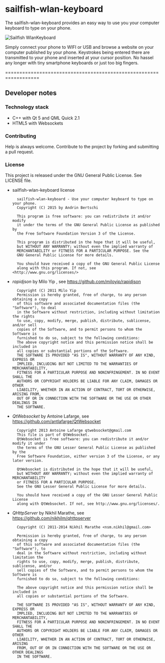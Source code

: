 # sailfish-wlan-keyboard

The sailfish-wlan-keyboard provides an easy way to use you your computer keyboard to type on your phone.

![Sailfish WlanKeyboard](http://abertschi.ch/default_public/harbour-wlan-keyboard-devel.png)

Simply connect your phone to WIFI or USB and browse a website on your computer published by your phone. Keystrokes being entered there are transmitted to your phone and inserted at your cursor position. No hassel any longer with tiny smartphone keyboards or just too big fingers.

==================================================================

## Developer notes

### Technology stack
 - C++ with Qt 5 and QML Quick 2.1
 - HTML5 with Websockets

### Contributing

Help is always welcome. Contribute to the project by forking and submitting a pull request.


### License

This project is released under the GNU General Public License. See LICENSE file.

- sailfish-wlan-keyboard license

        sailfish-wlan-keyboard - Use your computer keyboard to type on your phone.
        Copyright (C) 2015 by Andrin Bertschi

        This program is free software: you can redistribute it and/or modify
        it under the terms of the GNU General Public License as published by
        the Free Software Foundation Version 3 of the License.

        This program is distributed in the hope that it will be useful,
        but WITHOUT ANY WARRANTY; without even the implied warranty of
        MERCHANTABILITY or FITNESS FOR A PARTICULAR PURPOSE. See the
        GNU General Public License for more details.

        You should have received a copy of the GNU General Public License
        along with this program. If not, see <http://www.gnu.org/licenses/>

- *rapidjson* by Milo Yip , see https://github.com/miloyip/rapidjson  

        Copyright (C) 2011 Milo Yip  
        Permission is hereby granted, free of charge, to any person obtaining a copy
        of this software and associated documentation files (the "Software"), to deal
        in the Software without restriction, including without limitation the rights
        to use, copy, modify, merge, publish, distribute, sublicense, and/or sell
        copies of the Software, and to permit persons to whom the Software is
        furnished to do so, subject to the following conditions:
        The above copyright notice and this permission notice shall be included in
        all copies or substantial portions of the Software.
        THE SOFTWARE IS PROVIDED "AS IS", WITHOUT WARRANTY OF ANY KIND, EXPRESS OR
        IMPLIED, INCLUDING BUT NOT LIMITED TO THE WARRANTIES OF MERCHANTABILITY,
        FITNESS FOR A PARTICULAR PURPOSE AND NONINFRINGEMENT. IN NO EVENT SHALL THE
        AUTHORS OR COPYRIGHT HOLDERS BE LIABLE FOR ANY CLAIM, DAMAGES OR OTHER
        LIABILITY, WHETHER IN AN ACTION OF CONTRACT, TORT OR OTHERWISE, ARISING FROM,
        OUT OF OR IN CONNECTION WITH THE SOFTWARE OR THE USE OR OTHER DEALINGS IN
        THE SOFTWARE.


- *QtWebsocket* by Antoine Lafarge, see https://github.com/antlafarge/QtWebsocket  

        Copyright 2013 Antoine Lafarge qtwebsocket@gmail.com
        This file is part of QtWebsocket.
        QtWebsocket is free software: you can redistribute it and/or modify it under
        the terms of the GNU Lesser General Public License as published by the
        Free Software Foundation, either version 3 of the License, or any later version.

        QtWebsocket is distributed in the hope that it will be useful,
        but WITHOUT ANY WARRANTY; without even the implied warranty of MERCHANTABILITY
        or FITNESS FOR A PARTICULAR PURPOSE.
        See the GNU Lesser General Public License for more details.

        You should have received a copy of the GNU Lesser General Public License
        along with QtWebsocket. If not, see http://www.gnu.org/licenses/.

- *QHttpServer* by Nikhil Marathe, see https://github.com/nikhilm/qhttpserver  

        Copyright (C) 2011-2014 Nikhil Marathe <nsm.nikhil@gmail.com>

        Permission is hereby granted, free of charge, to any person obtaining a copy
        of this software and associated documentation files (the "Software"), to
        deal in the Software without restriction, including without limitation the
        rights to use, copy, modify, merge, publish, distribute, sublicense, and/or
        sell copies of the Software, and to permit persons to whom the Software is
        furnished to do so, subject to the following conditions:

        The above copyright notice and this permission notice shall be included in
        all copies or substantial portions of the Software.

        THE SOFTWARE IS PROVIDED "AS IS", WITHOUT WARRANTY OF ANY KIND, EXPRESS OR
        IMPLIED, INCLUDING BUT NOT LIMITED TO THE WARRANTIES OF MERCHANTABILITY,
        FITNESS FOR A PARTICULAR PURPOSE AND NONINFRINGEMENT. IN NO EVENT SHALL THE
        AUTHORS OR COPYRIGHT HOLDERS BE LIABLE FOR ANY CLAIM, DAMAGES OR OTHER
        LIABILITY, WHETHER IN AN ACTION OF CONTRACT, TORT OR OTHERWISE, ARISING
        FROM, OUT OF OR IN CONNECTION WITH THE SOFTWARE OR THE USE OR OTHER DEALINGS
        IN THE SOFTWARE.
